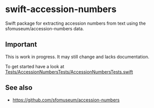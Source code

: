 # swift-accession-numbers

Swift package for extracting accession numbers from text using the sfomuseum/accession-numbers data.

## Important

This is work in progress. It may still change and lacks documentation.

To get started have a look at [Tests/AccessionNumbersTests/AccessionNumbersTests.swift](https://github.com/sfomuseum/swift-accession-numbers/blob/main/Tests/AccessionNumbersTests/AccessionNumbersTests.swift)

## See also

* https://github.com/sfomuseum/accession-numbers


